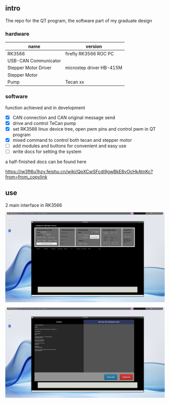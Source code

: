 ## intro

The repo for the QT program, the software part of my graduate design

### hardware

| name      | version |
| ----------- | ----------- |
| RK3566      | firefly RK3566 ROC PC   |
| USB-CAN Communicator   |         |
|Stepper Motor Driver| microstep driver HB-415M |
|Stepper Motor||
|Pump| Tecan xx |

### software

function achieved and in development

- [x] CAN connection and CAN original message send
- [x] drive and control TeCan pump
- [x] set RK3566 linux device tree, open pwm pins and control pwm in QT program
- [x] mixed command to control both tecan and stepper motor
- [ ] add modules and buttons for convenient and easy use
- [ ] write docs for setting the system

a half-finished docs can be found here

https://iw3ft6u1hzy.feishu.cn/wiki/QpXCwSFcdi9gwBkE8vOcHkAtnKc?from=from_copylink

## use

2 main interface in RK3566

![alt text](images/Screenshot_2025-03-27_12-04-08.png)

![alt text](images/Screenshot_2025-03-27_12-03-56.png)



